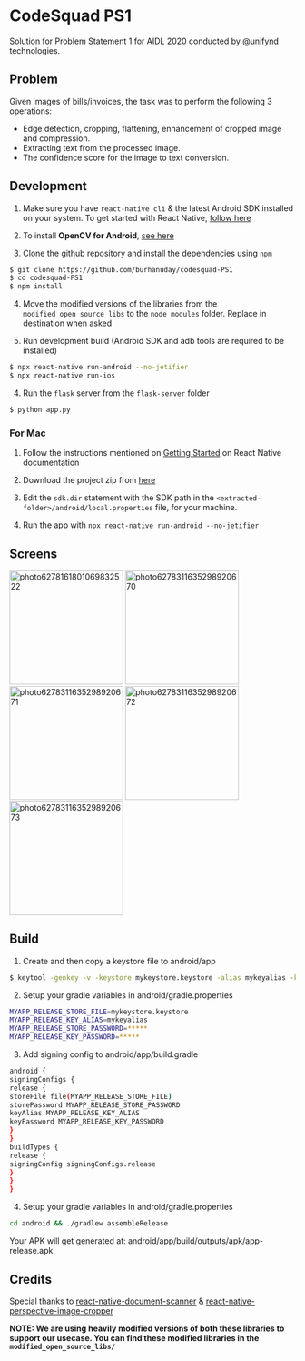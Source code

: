 # CodeSquad PS1
Solution for Problem Statement 1 for AIDL 2020 conducted by [@unifynd](https://github.com/unifynd) technologies.

## Problem
Given images of bills/invoices, the task was to perform the following 3 operations:
  * Edge detection, cropping, flattening, enhancement of cropped image and compression.
  * Extracting text from the processed image.
  * The confidence score for the image to text conversion.

## Development

1. Make sure you have `react-native cli` & the latest Android SDK installed on your system. To get started with React Native, [follow here](https://reactnative.dev/docs/getting-started)

2. To install **OpenCV for Android**, [see here](https://github.com/davidmigloz/go-bees/wiki/Setup-OpenCV-3.1.0-in-Android-Studio-2.2)

3. Clone the github repository and install the dependencies using `npm`
```bash
$ git clone https://github.com/burhanuday/codesquad-PS1
$ cd codesquad-PS1
$ npm install
```
4. Move the modified versions of the libraries from the `modified_open_source_libs` to the `node_modules` folder. Replace in destination when asked

5. Run development build (Android SDK and adb tools are required to be installed)
```bash
$ npx react-native run-android --no-jetifier
$ npx react-native run-ios
```

4. Run the `flask` server from the `flask-server` folder
```bash
$ python app.py
```

### For Mac
1. Follow the instructions mentioned on [Getting Started](https://reactnative.dev/docs/getting-started) on React Native documentation

2. Download the project zip from [here](https://drive.google.com/drive/folders/10gUGSfVYNPMP7aw4T8nfkrQkMXGxzV2m?usp=sharing)

3. Edit the `sdk.dir` statement with the SDK path in the `<extracted-folder>/android/local.properties` file, for your machine.

4. Run the app with `npx react-native run-android --no-jetifier`
## Screens
<a href="https://imgbb.com/"><img width="200" src="https://i.ibb.co/Bft09zp/photo6278161801069832522.jpg" alt="photo6278161801069832522" border="0" /></a> <a href="https://imgbb.com/"><img src="https://i.ibb.co/M8GGbP7/photo6278311635298920670.jpg" width="200" alt="photo6278311635298920670" border="0" /></a> <a href="https://imgbb.com/"><img width="200" src="https://i.ibb.co/w0mvNRr/photo6278311635298920671.jpg" alt="photo6278311635298920671" border="0" /></a> <a href="https://imgbb.com/"><img src="https://i.ibb.co/vj4PH8m/photo6278311635298920672.jpg" width="200" alt="photo6278311635298920672" border="0" /></a> <a href="https://imgbb.com/"><img width="200" src="https://i.ibb.co/ph8dvfT/photo6278311635298920673.jpg" alt="photo6278311635298920673" border="0" /></a>

## Build
1. Create and then copy a keystore file to android/app
```bash
$ keytool -genkey -v -keystore mykeystore.keystore -alias mykeyalias -keyalg RSA -keysize 2048 -validity 10000
```
2. Setup your gradle variables in android/gradle.properties
```bash
MYAPP_RELEASE_STORE_FILE=mykeystore.keystore
MYAPP_RELEASE_KEY_ALIAS=mykeyalias
MYAPP_RELEASE_STORE_PASSWORD=*****
MYAPP_RELEASE_KEY_PASSWORD=*****
```

3. Add signing config to android/app/build.gradle
```bash
android {
signingConfigs {
release {
storeFile file(MYAPP_RELEASE_STORE_FILE)
storePassword MYAPP_RELEASE_STORE_PASSWORD
keyAlias MYAPP_RELEASE_KEY_ALIAS
keyPassword MYAPP_RELEASE_KEY_PASSWORD
}
}
buildTypes {
release {
signingConfig signingConfigs.release
}
}
}
```

4. Setup your gradle variables in android/gradle.properties
```bash
cd android && ./gradlew assembleRelease
```
Your APK will get generated at: android/app/build/outputs/apk/app-release.apk

## Credits
Special thanks to [react-native-document-scanner](https://github.com/Woonivers/react-native-document-scanner#readme) & [react-native-perspective-image-cropper](https://github.com/Michaelvilleneuve/react-native-perspective-image-cropper)

**NOTE: We are using heavily modified versions of both these libraries to support our usecase. You can find these modified libraries in the `modified_open_source_libs/`**
